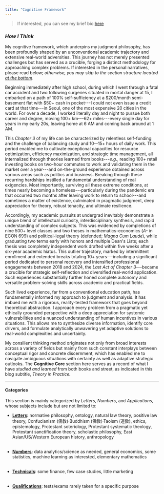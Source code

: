 ```yaml
---
title: "Cognitive Framework"
---
```

> If interested, you can see my brief bio [here](https://snowballassociates.com/profile)

*<h3> How I Think </h3>*

My cognitive framework, which underpins my judgment philosophy, has been profoundly shaped by an unconventional academic trajectory and extensive real-world adversities. This journey has not merely presented challenges but has served as a crucible, forging a distinct methodology for approaching complex problems. If interested in the personal narratives, please read below; _otherwise, you may skip to the section structure located [at the bottom](#categories)_.

Beginning immediately after high school, during which I went through a fatal car accident and two following surgeries situated in mortal danger at 15, I embarked on a path of 100% self-sufficiency at a $200/month semi-basement flat with $50+ cash in pocket---<span class = "append">I could not even issue a credit card at that time</span>---in Seoul, one of the most expensive 20 cities in the world. For over a decade, I worked literally day and night to pursue both career and degree, moving 100+ km---<span class = "append">62+ miles</span>---every single day for years in my early 20s, leaving home at 6 AM and coming back around at 1 AM.

This *Chapter 3* of my life can be characterized by relentless self-funding and the challenge of balancing study and 10--15+ hours of daily work. This period enabled me to cultivate exceptional capacities for resource optimization, efficiency maximization, and strategic time management, all internalized through theories learned from books---<span class = "append">*e.g.*, reading 100+ retail investing books on two-hour commutes to work and validating them in the market over a year</span>---and on-the-ground experience obtained across various areas such as politics and business. Breaking through these recurring hardships instilled a fundamental understanding of real exigencies. Most importantly, surviving all these extreme conditions, at times nearly becoming a homeless---particularly during the pandemic era that occurred two months after leaving work to return to school---and sometimes a matter of existence, culminated in pragmatic judgment, deep appreciation for theory, robust tenacity, and ultimate resilience.

Accordingly, my academic pursuits at undergrad inevitably demonstrate a unique blend of intellectual curiosity, interdisciplinary synthesis, and rapid understanding of complex subjects. This was evidenced by completions of nine 500+ level classes and two theses in mathematics-economics (*A-* in ECON 699) and political-legal theory (defended; *Magna Cum Laude*), while graduating two terms early with honors and multiple Dean's Lists; each thesis was completely independent work drafted within five weeks after a six-year academic hiatus. This outlier trajectory, marked by intermittent enrollment and extended breaks totaling 10+ years---<span class = "append">including a significant period dedicated to personal recovery and intensified professional engagements between 2018 and 2024, the *Last Act of Chapter 3*</span>---became a crucible for strategic self-reflection and diversified real-world application. Such experiences substantially further honed complete autonomy and versatile problem-solving skills across academic and practical fields.

Such lived experience, far from a conventional education path, has fundamentally informed my approach to judgment and analysis. It has imbued me with a rigorous, reality-tested framework that goes beyond theoretical abstraction. I approach every problem from a pragmatic yet ethically grounded perspective with a deep appreciation for systemic vulnerabilities and a nuanced understanding of human incentives in various situations. This allows me to synthesize diverse information, identify core drivers, and formulate analytically unwavering yet adaptive solutions to real-world complexities and uncertainty.

My consilient thinking method originates not only from broad interests across a variety of fields but mainly from such constant interplays between conceptual rigor and concrete discernment, which has enabled me to navigate ambiguous situations with certainty as well as adaptive strategic outlooks. The **Cognitive Core** section here serves as a record of what I have *studied and learned* from both books and street, as indicated in this blog subtitle, *Theory in Practice.*

---
#### Categories
This section is mainly categorized by *Letters*, *Numbers*, and *Applications*, whose subjects include but are not limited to: <br>

- **[Letters][ref1]**: normative philosophy, ontology, natural law theory, positive law theory, Confucianism (儒敎)·Buddhism (佛敎)·Taoism (道敎), ethics, epistemology, Protestant soteriology, Protestant systematic theology, Protestant sanctification theory, scholastic philosophy, East Asian/US/Western European history, anthropology <br><br>

- **[Numbers][ref2]**: data analytics/science as needed, general economics, some statistics, machine learning as interested, elementary mathematics <br><br>

- **[Technicals][ref3]**: some finance, few case studies, little marketing <br><br>

- **[Qualifications][ref4]**: tests/exams rarely taken for a specific purpose



[ref1]: https://snowballassociates.com/framework/letters/
[ref2]: https://snowballassociates.com/framework/numbers/
[ref3]: https://snowballassociates.com/framework/applications/
[ref4]: https://snowballassociates.com/framework/qualifications/